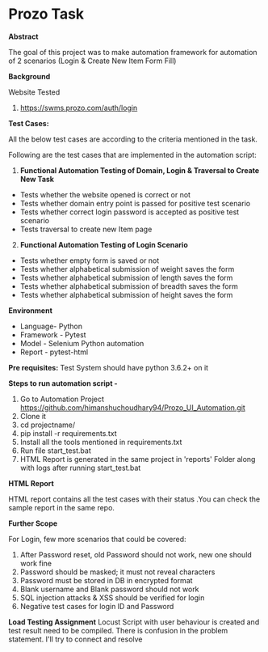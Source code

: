 # Prozo Task

**Abstract**

The goal of this project was to make automation framework for automation of 2 scenarios (Login & Create New Item Form Fill)

**Background**

Website Tested
1. https://swms.prozo.com/auth/login

**Test Cases:**

All the below test cases are according to the criteria mentioned in the task.

Following are the test cases that are implemented in the automation script:

1. **Functional Automation Testing of Domain, Login & Traversal to Create New Task** 
* Tests whether the website opened is correct or not
* Tests whether domain entry point is passed for positive test scenario
* Tests whether correct login password is accepted as positive test scenario
* Tests traversal to create new Item page


2. **Functional Automation Testing of Login Scenario**
* Tests whether empty form is saved or not
* Tests whether alphabetical submission of weight saves the form
* Tests whether alphabetical submission of length saves the form
* Tests whether alphabetical submission of breadth saves the form
* Tests whether alphabetical submission of height saves the form

**Environment**
* Language- Python
* Framework - Pytest
* Model - Selenium Python automation
* Report - pytest-html

**Pre requisites:** Test System should have python 3.6.2+ on it

**Steps to run automation script -**
1. Go to Automation Project https://github.com/himanshuchoudhary94/Prozo_UI_Automation.git
2. Clone it
3. cd projectname/
4. pip install -r requirements.txt
3. Install all the tools mentioned in requirements.txt
4. Run file start_test.bat 
5. HTML Report is generated in the same project in 'reports' Folder along with logs after running start_test.bat

**HTML Report**

HTML report contains all the test cases with their status .You can check the sample report in the same repo.  

**Further Scope**

For Login, few more scenarios that could be covered:
1. After Password reset, old Password should not work, new one should work fine
2. Password should be masked; it must not reveal characters 
3. Password must be stored in DB in encrypted format
4. Blank username and Blank password  should not work
5. SQL injection attacks & XSS should be verified for login
6. Negative test cases for login ID and Password

**Load Testing Assignment**
Locust Script with user behaviour is created and test result need to be compiled.
There is confusion in the problem statement. I'll try to connect and resolve
